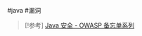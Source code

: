 #java #漏洞 

> [!参考]
> [Java 安全 - OWASP 备忘单系列](https://cheatsheetseries.owasp.org/cheatsheets/Java_Security_Cheat_Sheet.html#htmljavascriptcss)


